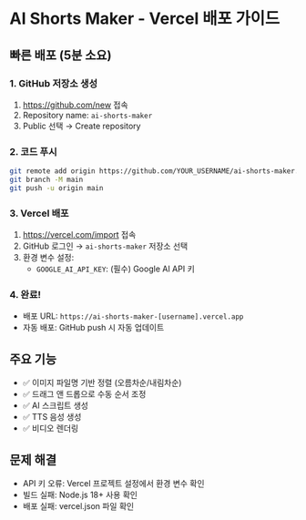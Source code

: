 # AI Shorts Maker - Vercel 배포 가이드

## 빠른 배포 (5분 소요)

### 1. GitHub 저장소 생성
1. https://github.com/new 접속
2. Repository name: `ai-shorts-maker`
3. Public 선택 → Create repository

### 2. 코드 푸시
```bash
git remote add origin https://github.com/YOUR_USERNAME/ai-shorts-maker.git
git branch -M main
git push -u origin main
```

### 3. Vercel 배포
1. https://vercel.com/import 접속
2. GitHub 로그인 → `ai-shorts-maker` 저장소 선택
3. 환경 변수 설정:
   - `GOOGLE_AI_API_KEY`: (필수) Google AI API 키

### 4. 완료!
- 배포 URL: `https://ai-shorts-maker-[username].vercel.app`
- 자동 배포: GitHub push 시 자동 업데이트

## 주요 기능
- ✅ 이미지 파일명 기반 정렬 (오름차순/내림차순)
- ✅ 드래그 앤 드롭으로 수동 순서 조정
- ✅ AI 스크립트 생성
- ✅ TTS 음성 생성
- ✅ 비디오 렌더링

## 문제 해결
- API 키 오류: Vercel 프로젝트 설정에서 환경 변수 확인
- 빌드 실패: Node.js 18+ 사용 확인
- 배포 실패: vercel.json 파일 확인